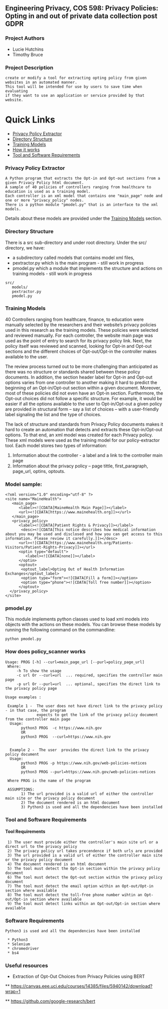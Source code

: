 
## Engineering Privacy, COS 598: Privacy Policies: Opting in and out of private data collection post GDPR

### Project Authors

* Lucie Hutchins
* Timothy Bruce 

### Project Description

``` 
create or modify a tool for extracting opting policy from given websites in an automated manner.
This tool will be intended for use by users to save time when evaluating 
if they want to use an application or service provided by that website.

```
# Quick Links

- [Privacy Policy Extractor ](#privacy-policy-extractor)
- [Directory Structure](#directory-structure)
- [Training Models](#training-models)
- [How it works](#how-it-works)
- [Tool and Software Requirements](#tool-and-software-requirements)

### Privacy Policy Extractor

```
A Python program that extracts the Opt-in and Opt-out sections from a given Privacy Policy html document.
A sample of 40 policies of controllers ranging from healthcare to education is used as a training model.
Each controller is an xml model that contains one "main_page" node and one or more "privacy_policy" nodes.
There is a python module "pmodel.py" that is an interface to the xml models. 
```

Details about these models are provided under the [Training Models](#training-models) section.


### Directory Structure

There is a src sub-directory and under root directory. Under the src/ directory, we have: 

* a subdirectory called models that contains model xml files,
* pextractor.py  which is the main program - still work in progress 
* pmodel.py  which a module that implements the structure and actions on training models - still work in progress

```
src/
   models/ 	
   pextractor.py	
   pmodel.py
```

### Training Models


   40 Controllers ranging from healthcare, finance, to education were manually selected by the researchers and their website’s privacy policies used in this research as the training models. These policies were selected and reviewed manually.  For each controller, the website main page was used as the point of entry to search for its privacy policy link. Next, the policy itself was reviewed and scanned, looking for Opt-in and Opt-out sections  and the different choices  of Opt-out/Opt-in the controller makes available to the user. 

The review process turned out to be more challenging than anticipated as there was no structure or standards shared between these policy documents. In addition, the section header label for Opt-in and Opt-out options varies from one controller to another making it hard to predict the beginning of an Opt-in/Opt-out section within a given document. Moreover, most of these policies did not even have an Opt-in section. Furthermore, the Opt-out choices did not follow a specific structure. For example, it would be easier if all the options available to the user to Opt-in/Opt-out a given policy are provided in structural form – say a list of choices – with a user-friendly label signaling the list and the type of choices. 

The lack of structure and standards from Privacy Policy documents makes it hard to create an automation that detects and extracts these Opt-in/Opt-out options. To that end, an xml model was created for each Privacy policy. These xml models were used as the training model for our policy-extractor tool. Each model stores two types of information:

1.	Information about the controller - a label and a link to the controller main page
2.	Information about the privacy policy – page tittle, first_paragraph, page_url,  optins, optouts. 

### Model sample:

```
<?xml version="1.0" encoding="utf-8" ?>
<site name="MaineHealth">
   <main_page>
      <label><![CDATA[MaineHealth Main Page]]></label>
      <url><![CDATA[https://www.mainehealth.org]]></url>
   </main_page>
   <privacy_policy>
      <label><![CDATA[Patient Rights & Privacy]]></label>
       <desc><![CDATA[This notice describes how medical information about you may be used and disclosed and how you can get access to this information. Please review it carefully.]]></desc>
      <url><![CDATA[https://www.mainehealth.org/Patients-Visitors/Patient-Rights-Privacy]]></url>
      <optin type="default">
         <label><![CDATA[none]]></label>
      </optin>
      <optout>
       <optout_label>Opting Out of Health Information Exchanges</optout_label>
       <option type="form"><![CDATA[Fill a form]]></option>
       <option type="phone"><![CDATA[Toll free number]]></option>
      </optout>
  </privacy_policy>
</site>

```
### pmodel.py 

This module implements  python classes used to load xml models into objects with the actions on these models.
You can browse these models by running the following command on the commandline:
```
python pmodel.py
```


### How does policy_scanner works

```
Usage: PROG [-h] --curl=main_page_url [--purl=policy_page_url]
 Where:
     -h To show the usage
     -c url Or --curl=url  ... required, specifies the controller main page
     -p url Or --purl=url  ... optional, specifies the direct link to the privacy policy page  
      
Usage examples :

 Example 1 -  The user does not have direct link to the privacy policy - in that case, the program
              expects to get the link of the privacy policy document from the controller main page
  Usage: 
       python3 PROG  -c https://www.nih.gov
       OR 
       python3 PROG  --curl=https://www.nih.gov


  Example 2 -  The user  provides the direct link to the privacy policy document
  Usage: 
       python3 PROG -p https://www.nih.gov/web-policies-notices
       OR 
       python3 PROG --purl=https://www.nih.gov/web-policies-notices

 Where PROG is the name of the program

 ASSUMPTIONS: 
       1) The url provided is a valid url of either the controller main site or the privacy policy document
       2) The document rendered is an html document
       3) Python3 is used and all the dependencies have been installed 
```

###  Tool and Software Requirements

#### Tool Requirements 
```
 1) The user must provide either the controller's main site url or a direct url to the privacy policy
 2) The privacy policy url takes precendence if both urls are provided
 3) The url provided is a valid url of either the controller main site or the privacy policy document
 4) The document rendered is an html document
 5) The tool must detect the Opt-in section within the privacy policy document
 6) The tool must detect the Opt-out section within the privacy policy document
 7) The tool must detect the email option within an Opt-out/Opt-in section where available
 8) The tool must detect the toll-free phone number wihtin an Opt-out/Opt-in section where available
 9) The tool must detect links within an Opt-out/Opt-in section where available
 ```
 ### Software Requirements
 ```
 Python3 is used and all the dependencies have been installed 
 
  * Python3
  * Selenium
  * chromedriver
  * bs4

```

### Useful resources
* Extraction of Opt-Out Choices from Privacy Policies using BERT

** https://canvas.eee.uci.edu/courses/14385/files/5940142/download?wrap=1

** https://github.com/google-research/bert
